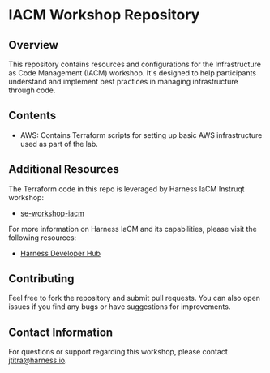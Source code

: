 # IACM Workshop Repository

## Overview
This repository contains resources and configurations for the Infrastructure as Code Management (IACM) workshop. It's designed to help participants understand and implement best practices in managing infrastructure through code.

## Contents
- AWS: Contains Terraform scripts for setting up basic AWS infrastructure used as part of the lab.

## Additional Resources
The Terraform code in this repo is leveraged by Harness IaCM Instruqt workshop:
- [se-workshop-iacm](https://github.com/harness-community/field-workshops/tree/main/se-workshop-iacm)

For more information on Harness IaCM and its capabilities, please visit the following resources:
- [Harness Developer Hub](https://developer.harness.io/docs/infrastructure-as-code-management)

## Contributing
Feel free to fork the repository and submit pull requests. You can also open issues if you find any bugs or have suggestions for improvements.

## Contact Information
For questions or support regarding this workshop, please contact [jtitra@harness.io](mailto:jtitra@harness.io).
